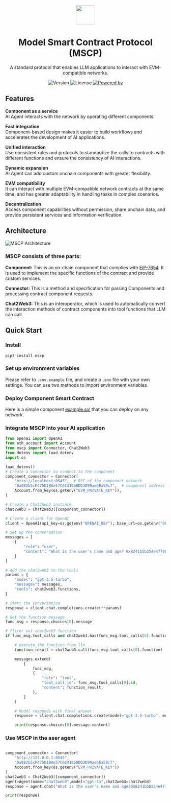 <div align="center">
  <img src="./mscp_logo.svg" width="60" height="60" />
  <h1>Model Smart Contract Protocol (MSCP)</h1>
  <p>A standard protocol that enables LLM applications to interact with EVM-compatible networks.</p>

![Version](https://img.shields.io/badge/version-0.1.1-blue.svg)
![License](https://img.shields.io/badge/license-MIT-green.svg)
[![Powered by](https://img.shields.io/badge/powered_by-ame_network-8A2BE2)](https://ame.network)

</div>




## Features
**Component as a service**  
AI Agent interacts with the network by operating different components.

**Fast integration**   
Component-based design makes it easier to build workflows and accelerates the development of AI applications.

**Unified interaction**   
Use consistent rules and protocols to standardize the calls to contracts with different functions and ensure the consistency of AI interactions.

**Dynamic expansion**   
AI Agent can add custom onchain components with greater flexibility.

**EVM compatibility**   
It can interact with multiple EVM-compatible network contracts at the same time, and has greater adaptability in handling tasks in complex scenarios.

**Decentralization**   
Access component capabilities without permission, share onchain data, and provide persistent services and information verification.


## Architecture
![MSCP Architecture](./mscp_architecture.png)

### MSCP consists of three parts:

**Component:** This is an on-chain component that complies with [EIP-7654](https://eips.ethereum.org/EIPS/eip-7654). It is used to implement the specific functions of the contract and provide custom services.

**Connector:** This is a method and specification for parsing Components and processing contract component requests.

**Chat2Web3:** This is an interoperator, which is used to automatically convert the interaction methods of contract components into tool functions that LLM can call. ​

## Quick Start
### Install
```shell
pip3 install mscp
```

### Set up environment variables
Please refer to `.env.example` file, and create a `.env` file with your own settings. You can use two methods to import environment variables.

### Deploy Component Smart Contract

Here is a simple component [example.sol](./component/Example.sol) that you can deploy on any network.

### Integrate MSCP into your AI application

```python
from openai import OpenAI
from eth_account import Account
from mscp import Connector, Chat2Web3
from dotenv import load_dotenv
import os

load_dotenv()
# Create a connector to connect to the component
component_connector = Connector(
    "http://localhost:8545",  # RPC of the component network
    "0x0E2b5cF475D1BAe57C6C41BbDDD3D99ae6Ea59c7",  # component address
    Account.from_key(os.getenv("EVM_PRIVATE_KEY")),
)

# Create a Chat2Web3 instance
chat2web3 = Chat2Web3([component_connector])

# Create a client for OpenAI
client = OpenAI(api_key=os.getenv("OPENAI_KEY"), base_url=os.getenv("OPENAI_API_BASE"))

# Set up the conversation
messages = [
    {
        "role": "user",
        "content": "What is the user's name and age? 0x8241b5b254e47798E8cD02d13B8eE0C7B5f2a6fA",
    }
]

# Add the chat2web3 to the tools
params = {
    "model": "gpt-3.5-turbo",
    "messages": messages,
    "tools": chat2web3.functions,
}

# Start the conversation
response = client.chat.completions.create(**params)

# Get the function message
func_msg = response.choices[0].message

# fliter out chat2web3 function
if func_msg.tool_calls and chat2web3.has(func_msg.tool_calls[0].function.name):

    # execute the function from llm
    function_result = chat2web3.call(func_msg.tool_calls[0].function)

    messages.extend(
        [
            func_msg,
            {
                "role": "tool",
                "tool_call_id": func_msg.tool_calls[0].id,
                "content": function_result,
            },
        ]
    )

    # Model responds with final answer
    response = client.chat.completions.create(model="gpt-3.5-turbo", messages=messages)

    print(response.choices[0].message.content)


```

### Use MSCP in the aser agent
```python

component_connector = Connector(
    "http://127.0.0.1:8545",
    "0x0E2b5cF475D1BAe57C6C41BbDDD3D99ae6Ea59c7",  
    Account.from_key(os.getenv("EVM_PRIVATE_KEY")) 
)
chat2web3 = Chat2Web3([component_connector])
agent=Agent(name="chat2web3",model="gpt-4o",chat2web3=chat2web3)
response = agent.chat("What is the user's name and age?0x8241b5b254e47798E8cD02d13B8eE0C7B5f2a6fA")

print(response)

```



